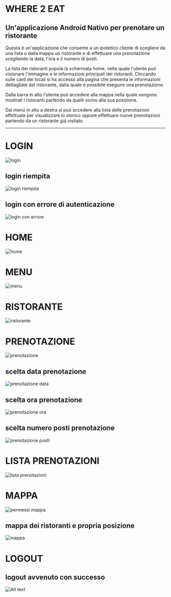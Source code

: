 # WHERE 2 EAT

## Un'applicazione Android Nativo per prenotare un ristorante

Questa è un'applicazione che consente a un ipotetico cliente di scegliere da una lista 
o dalla mappa un ristorante e di effettuare una prenotazione scegliendo la data, l'ora e il numero 
di posti.

La lista dei ristoranti popola la schermata home, nella quale l'utente puó visionare l'immagine e le 
informazioni principali dei ristoranti. Cliccando sulle card dei locali si ha accesso alla pagina 
che presenta le informazioni dettagliate del ristorante, dalla quale é possibile eseguire una 
prenotazione.

Dalla barra in alto l'utente puó accedere alla mappa nella quale vengono mostrati i ristoranti 
partendo da quelli vicino alla sua posizione.

Dal menú in alto a destra si puó accedere alla lista delle prenotazioni effettuate per visualizzare 
lo storico oppure effettuare nuove prenotazioni partendo da un ristorante giá visitato.

---

# LOGIN

![login](doc/login_vuota.png)

## login riempita

![login riempita](doc/login_riempita.png)

## login con errore di autenticazione

![login con errore](doc/login_errata.png)

# HOME

![home](doc/home_lista_ristoranti.png)

# MENU

![menu](doc/home_menu.png)

# RISTORANTE

![ristorante](doc/pagina_ristorante.png)

# PRENOTAZIONE

![prenotazione](doc/pagina_prenotazione_vuota.png)

## scelta data prenotazione

![prenotazione data](doc/pagina_prenotazione_data.png)

## scelta ora prenotazione

![prenotazione ora](doc/pagina_prenotazione_ora.png)

## scelta numero posti prenotazione

![prenotazione posti](doc/pagina_prenotazione_posti.png)

# LISTA PRENOTAZIONI

![lista prenotazioni](doc/lista_prenotazioni.png)

# MAPPA

![permessi mappa](doc/mappa_richiesta_permessi.png)

## mappa dei ristoranti e propria posizione

![mappa](doc/pagina_mappa.png)

# LOGOUT

## logout avvenuto con successo

![Alt text](doc/logout.png)